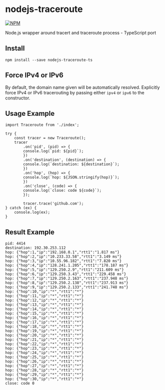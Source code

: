 # nodejs-traceroute

[![NPM](https://nodei.co/npm/nodejs-traceroute-ts.png?downloads=true&downloadRank=true&stars=true)](https://nodei.co/npm/nodejs-traceroute-ts/)

Node.js wrapper around tracert and traceroute process - TypeScript port

## Install

    npm install --save nodejs-traceroute-ts

## Force IPv4 or IPv6

By default, the domain name given will be automatically resolved. Explicitly force IPv4 or IPv6 tracerouting by passing either `ipv4` or `ipv6` to the constructor.

## Usage Example

``` TS
import Traceroute from './index';

try {
    const tracer = new Traceroute();
    tracer
        .on('pid', (pid) => {
        console.log(`pid: ${pid}`);
        })
        .on('destination', (destination) => {
        console.log(`destination: ${destination}`);
        })
        .on('hop', (hop) => {
        console.log(`hop: ${JSON.stringify(hop)}`);
        })
        .on('close', (code) => {
        console.log(`close: code ${code}`);
        });

        tracer.trace('github.com');
} catch (ex) {
    console.log(ex);
}

```

## Result Example

    pid: 4414
    destination: 192.30.253.112
    hop: {"hop":1,"ip":"192.168.0.1","rtt1":"1.817 ms"}
    hop: {"hop":2,"ip":"10.233.33.58","rtt1":"3.149 ms"}
    hop: {"hop":3,"ip":"10.55.96.182","rtt1":"7.820 ms"}
    hop: {"hop":4,"ip":"128.241.1.205","rtt1":"178.187 ms"}
    hop: {"hop":5,"ip":"129.250.2.9","rtt1":"211.609 ms"}
    hop: {"hop":6,"ip":"129.250.3.43","rtt1":"229.458 ms"}
    hop: {"hop":7,"ip":"129.250.2.163","rtt1":"237.948 ms"}
    hop: {"hop":8,"ip":"129.250.2.138","rtt1":"237.913 ms"}
    hop: {"hop":9,"ip":"129.250.2.133","rtt1":"241.748 ms"}
    hop: {"hop":10,"ip":"*","rtt1":"*"}
    hop: {"hop":11,"ip":"*","rtt1":"*"}
    hop: {"hop":12,"ip":"*","rtt1":"*"}
    hop: {"hop":13,"ip":"*","rtt1":"*"}
    hop: {"hop":14,"ip":"*","rtt1":"*"}
    hop: {"hop":15,"ip":"*","rtt1":"*"}
    hop: {"hop":16,"ip":"*","rtt1":"*"}
    hop: {"hop":17,"ip":"*","rtt1":"*"}
    hop: {"hop":18,"ip":"*","rtt1":"*"}
    hop: {"hop":19,"ip":"*","rtt1":"*"}
    hop: {"hop":20,"ip":"*","rtt1":"*"}
    hop: {"hop":21,"ip":"*","rtt1":"*"}
    hop: {"hop":22,"ip":"*","rtt1":"*"}
    hop: {"hop":23,"ip":"*","rtt1":"*"}
    hop: {"hop":24,"ip":"*","rtt1":"*"}
    hop: {"hop":25,"ip":"*","rtt1":"*"}
    hop: {"hop":26,"ip":"*","rtt1":"*"}
    hop: {"hop":27,"ip":"*","rtt1":"*"}
    hop: {"hop":28,"ip":"*","rtt1":"*"}
    hop: {"hop":29,"ip":"*","rtt1":"*"}
    hop: {"hop":30,"ip":"*","rtt1":"*"}
    close: code 0
